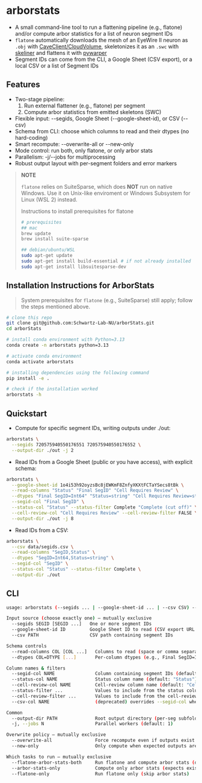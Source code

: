 # arborstats

- A small command-line tool to run a flattening pipeline (e.g., flatone) and/or compute arbor statistics for a list of neuron segment IDs
- `flatone` automatically downloads the mesh of an EyeWire II neuron as `.obj` with [CaveClient/CloudVolume](https://github.com/seung-lab/cloud-volume), skeletonizes it as an `.swc` with [skeliner](https://github.com/berenslab/skeliner) and flattens it with [pywarper](https://github.com/berenslab/pywarper)
- Segment IDs can come from the CLI, a Google Sheet (CSV export), or a local CSV or a list of Segment IDs

## Features 
- Two-stage pipeline:
  1. Run external flattener (e.g., flatone) per segment
  2. Compute arbor statistics from emitted skeletons (SWC)
- Flexible input: --segids, Google Sheet (--google-sheet-id), or CSV (--csv)
- Schema from CLI: choose which columns to read and their dtypes (no hard-coding)
- Smart recompute: --overwrite-all or --new-only
- Mode control: run both, only flatone, or only arbor stats
- Parallelism: -j/--jobs for multiprocessing
- Robust output layout with per-segment folders and error markers

> __NOTE__
> 
> `flatone` relies on SuiteSparse, which does **NOT** run on native Windows. Use it on Unix-like enviroment or Windows Subsystem for Linux (WSL 2) instead.
>
> Instructions to install prerequisites for flatone
> ```bash
> # prerequisites
> ## mac
> brew update
> brew install suite-sparse
> 
> ## debian/ubuntu/WSL
> sudo apt-get update
> sudo apt-get install build-essential # if not already installed
> sudo apt-get install libsuitesparse-dev
>```


## Installation Instructions for ArborStats

> System prerequisites for `flatone` (e.g., SuiteSparse) still apply; follow the steps mentioned above.

```bash
# clone this repo
git clone git@github.com:Schwartz-Lab-NU/arborStats.git
cd arborStats

# install conda environment with Python=3.13
conda create -n arborstats python=3.13

# activate conda environment
conda activate arborstats

# installing dependencies using the following command
pip install -e .

# check if the installation worked
arborstats -h
```
## Quickstart 

- Compute for specific segment IDs, writing outputs under ./out:
```bash
arborstats \
  --segids 720575940550176551 720575940550176552 \
  --output-dir ./out -j 2
```

- Read IDs from a Google Sheet (public or you have access), with explicit schema:
```bash
arborstats \
  --google-sheet-id 1o4i53h92oyzsBc8jEWKmF8ZnfyXKXtFCTaYSecs8tBk \
  --read-columns "Status" "Final SegID" "Cell Requires Review" \
  --dtypes "Final SegID=Int64" "Status=string" "Cell Requires Review=string" \
  --segid-col "Final SegID" \
  --status-col "Status" --status-filter Complete "Complete (cut off)" \
  --cell-review-col "Cell Requires Review" --cell-review-filter FALSE \
  --output-dir ./out -j 8
```

- Read IDs from a CSV:
```bash
arborstats \
  --csv data/segids.csv \
  --read-columns "SegID,Status" \
  --dtypes "SegID=Int64,Status=string" \
  --segid-col "SegID" \
  --status-col "Status" --status-filter Complete \
  --output-dir ./out
```

## CLI 
```bash
usage: arborstats (--segids ... | --google-sheet-id ... | --csv CSV) --output-dir PATH [options]

Input source (choose exactly one) — mutually exclusive
  --segids SEGID [SEGID ...]   One or more segment IDs
  --google-sheet-id ID         Google Sheet ID to read (CSV export URL is inferred)
  --csv PATH                   CSV path containing segment IDs

Schema controls
  --read-columns COL [COL ...]   Columns to read (space or comma separated)
  --dtypes COL=DTYPE [...]       Per-column dtypes (e.g., Final SegID=Int64, Status=string)

Column names & filters
  --segid-col NAME               Column containing segment IDs (default: "Final SegID")
  --status-col NAME              Status column name (default: "Status")
  --cell-review-col NAME         Cell-review column name (default: "Cell Requires Review")
  --status-filter ...            Values to include from the status column (default: Complete, "Complete (cut off)")
  --cell-review-filter ...       Values to include from the cell-review column (default: FALSE)
  --csv-col NAME                 (deprecated) overrides --segid-col when using --csv

Common
  --output-dir PATH              Root output directory (per-seg subfolders are created)
  -j, --jobs N                   Parallel workers (default: 1)

Overwrite policy — mutually exclusive
  --overwrite-all                Force recompute even if outputs exist
  --new-only                     Only compute when expected outputs are missing

Which tasks to run — mutually exclusive
  --flatone-arbor-stats-both     Run flatone and compute arbor stats (default)
  --arbor-stats-only             Compute only arbor stats (expects existing SWC)
  --flatone-only                 Run flatone only (skip arbor stats)

```


